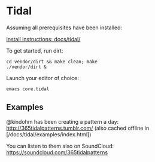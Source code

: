 # Tidal

Assuming all prerequisites have been installed:

[Install instructions: docs/tidal/](/docs/tidal)

To get started, run dirt: 

```
cd vendor/dirt && make clean; make
./vendor/dirt &
```

Launch your editor of choice:

```
emacs core.tidal
```

## Examples

@kindohm has been creating a pattern a day:
http://365tidalpatterns.tumblr.com/ (also cached offline in [/docs/tidal/examples/index.html])

You can listen to them also on SoundCloud: https://soundcloud.com/365tidalpatterns
